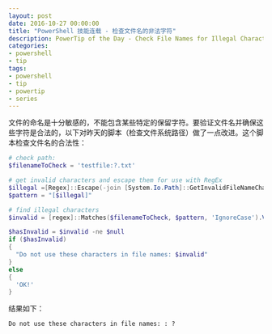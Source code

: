 ```yaml
---
layout: post
date: 2016-10-27 00:00:00
title: "PowerShell 技能连载 - 检查文件名的非法字符"
description: PowerTip of the Day - Check File Names for Illegal Characters
categories:
- powershell
- tip
tags:
- powershell
- tip
- powertip
- series
---
```

文件的命名是十分敏感的，不能包含某些特定的保留字符。要验证文件名并确保这些字符是合法的，以下对昨天的脚本（检查文件系统路径）做了一点改进。这个脚本检查文件名的合法性：

```powershell
# check path:
$filenameToCheck = 'testfile:?.txt'

# get invalid characters and escape them for use with RegEx
$illegal =[Regex]::Escape(-join [System.Io.Path]::GetInvalidFileNameChars())
$pattern = "[$illegal]"

# find illegal characters
$invalid = [regex]::Matches($filenameToCheck, $pattern, 'IgnoreCase').Value | Sort-Object -Unique

$hasInvalid = $invalid -ne $null
if ($hasInvalid)
{
  "Do not use these characters in file names: $invalid"
}
else
{
  'OK!'
}
```

结果如下：

    Do not use these characters in file names: : ?


<!--本文国际来源：[Check File Names for Illegal Characters](http://community.idera.com/powershell/powertips/b/tips/posts/check-file-names-for-illegal-characters-directory)-->
